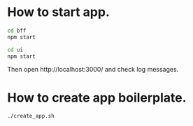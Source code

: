 # How to start app.

```bash
cd bff
npm start
```

```bash
cd ui
npm start
```

Then open http://localhost:3000/ and check log messages.

# How to create app boilerplate.

```bash
./create_app.sh
```